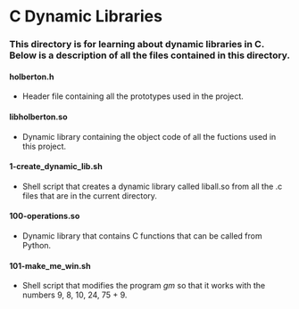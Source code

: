 # C Dynamic Libraries
### This directory is for learning about dynamic libraries in C. Below is a description of all the files contained in this directory.

#### holberton.h
* Header file containing all the prototypes used in the project.

#### libholberton.so
* Dynamic library containing the object code of all the fuctions used in this project.

#### 1-create_dynamic_lib.sh
* Shell script that creates a dynamic library called liball.so from all the .c files that are in the current directory.

#### 100-operations.so
* Dynamic library that contains C functions that can be called from Python.

#### 101-make_me_win.sh
* Shell script that modifies the program _gm_ so that it works with the numbers 9, 8, 10, 24, 75 + 9.

